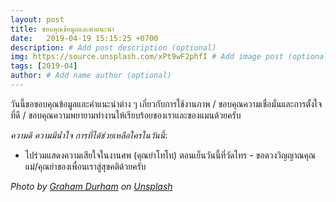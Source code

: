 ```yaml
---
layout: post
title: ขอบคุณข้อมูลและคำแนะนำ
date:   2019-04-19 15:15:25 +0700
description: # Add post description (optional)
img: https://source.unsplash.com/xPt9wF2phfI # Add image post (optional)
tags: [2019-04]
author: # Add name author (optional)
---
```

วันนี้ขอขอบคุณข้อมูลและคำแนะนำต่าง ๆ เกี่ยวกับการใช้งานภาพ / ขอบคุณความเชื่อมั่นและการตั้งใจที่ดี / ขอบคุณความพยายามทำงานให้เรียบร้อยของเราและของแมนด้วยครับ <i class="fa fa-child" style="color:plum"></i>

*ความดี ความมีน้ำใจ การที่ได้ช่วยเหลือใครในวันนี้*:
- ไปร่วมแสดงความเสียใจในงานศพ (คุณย่าโทโท) ตอนเย็นวันนี้ที่วัดไทร - ขอดวงวิญญาณคุณแม่/คุณย่าของเพื่อนเราสู่สุขคติด้วยครับ

*Photo by [Graham Durham](https://unsplash.com/@grahamdurham) on [Unsplash](https://unsplash.com)*
